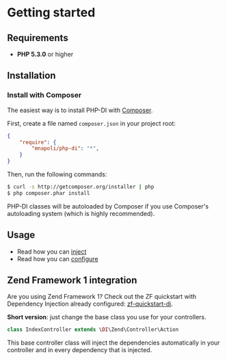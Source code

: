 # Getting started

## Requirements

* **PHP 5.3.0** or higher

## Installation

### Install with Composer

The easiest way is to install PHP-DI with [Composer](http://getcomposer.org/doc/00-intro.md).

First, create a file named `composer.json` in your project root:

```json
{
    "require": {
        "mnapoli/php-di": "*",
    }
}
```

Then, run the following commands:

```bash
$ curl -s http://getcomposer.org/installer | php
$ php composer.phar install
```

PHP-DI classes will be autoloaded by Composer if you use Composer's autoloading system (which is highly recommended).

## Usage

* Read how you can [inject](doc/inject)
* Read how you can [configure](doc/configure)

## Zend Framework 1 integration

Are you using Zend Framework 1? Check out the ZF quickstart with Dependency Injection already configured:
[zf-quickstart-di](https://github.com/mnapoli/zf-quickstart-di).

**Short version**: just change the base class you use for your controllers.

```php
class IndexController extends \DI\Zend\Controller\Action
```

This base controller class will inject the dependencies automatically in your controller and in every dependency that is injected.
